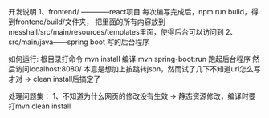 开发说明
1、frontend/ ————react项目
    每次编写完成后，npm run build，得到frontend/build/文件夹，
    把里面的所有内容放到messhall/src/main/resources/templates里面，使得后台可以访问到
2、src/main/java——spring boot 写的后台程序

如何运行:
根目录打命令 
mvn install 编译
mvn spring-boot:run 跑起后台程序
然后访问localhost:8080/
本意是想加上按<a>跳转json，然而试了几下不知道url怎么写才对 -> clean install后搞定了

处理问题集：
1、不知道为什么网页的修改没有生效 -> 静态资源修改，编译时要打mvn clean install
